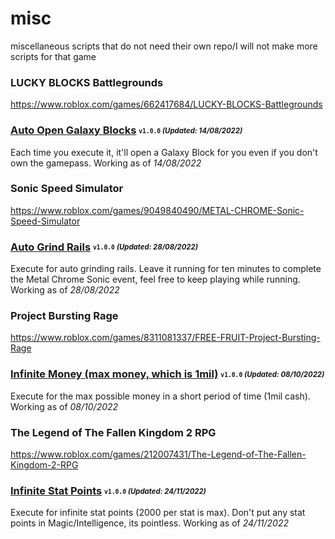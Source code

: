 # misc
miscellaneous scripts that do not need their own repo/I will not make more scripts for that game

### LUCKY BLOCKS Battlegrounds
https://www.roblox.com/games/662417684/LUCKY-BLOCKS-Battlegrounds

### [Auto Open Galaxy Blocks](Scripts/opengalaxyblocks.lua) <sub><sup>`v1.0.0` *(Updated: 14/08/2022)*</sup></sub>
Each time you execute it, it'll open a Galaxy Block for you even if you don't own the gamepass. Working as of *14/08/2022*


### Sonic Speed Simulator
https://www.roblox.com/games/9049840490/METAL-CHROME-Sonic-Speed-Simulator

### [Auto Grind Rails](Scripts/sonicgrindtime.lua) <sub><sup>`v1.0.0` *(Updated: 28/08/2022)*</sup></sub>
Execute for auto grinding rails. Leave it running for ten minutes to complete the Metal Chrome Sonic event, feel free to keep playing while running. Working as of *28/08/2022*

### Project Bursting Rage
https://www.roblox.com/games/8311081337/FREE-FRUIT-Project-Bursting-Rage

### [Infinite Money (max money, which is 1mil)](Scripts/projectburstinginfmoney.lua) <sub><sup>`v1.0.0` *(Updated: 08/10/2022)*</sup></sub>
Execute for the max possible money in a short period of time (1mil cash). Working as of *08/10/2022*

### The Legend of The Fallen Kingdom 2 RPG
https://www.roblox.com/games/212007431/The-Legend-of-The-Fallen-Kingdom-2-RPG

### [Infinite Stat Points](Scripts/projectburstinginfmoney.lua) <sub><sup>`v1.0.0` *(Updated: 24/11/2022)*</sup></sub>
Execute for infinite stat points (2000 per stat is max). Don't put any stat points in Magic/Intelligence, its pointless. Working as of *24/11/2022*
